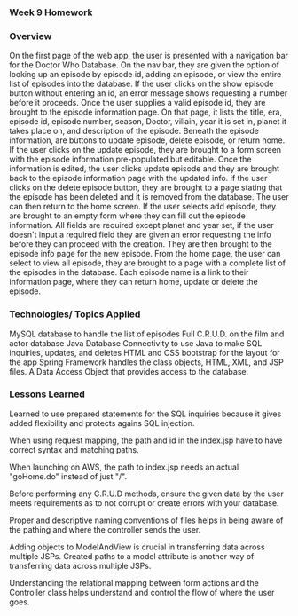 ### Week 9 Homework

### Overview

On the first page of the web app, the user is presented with a navigation bar for the Doctor Who Database. On the nav bar, they are given the option of looking up an episode by episode id, adding an episode, or view the entire list of episodes into the database. If the user clicks on the show episode button without entering an id, an error message shows requesting a number before it proceeds. Once the user supplies a valid episode id, they are brought to the episode information page. On that page, it lists the title, era, episode id, episode number, season, Doctor, villain, year it is set in, planet it takes place on, and description of the episode. Beneath the episode information, are buttons to update episode, delete episode, or return home. If the user clicks on the update episode, they are brought to a form screen with the episode information pre-populated but editable. Once the information is edited, the user clicks update episode and they are brought back to the episode information page with the updated info. If the user clicks on the delete episode button, they are brought to a page stating that the episode has been deleted and it is removed from the database. The user can then return to the home screen. If the user selects add episode, they are brought to an empty form where they can fill out the episode information. All fields are required except planet and year set, if the user doesn't input a required field they are given an error requesting the info before they can proceed with the creation. They are then brought to the episode info page for the new episode. From the home page, the user can select to view all episode, they are brought to a page with a complete list of the episodes in the database. Each episode name is a link to their information page, where they can return home, update or delete the episode.


### Technologies/ Topics Applied

MySQL database to handle the list of episodes
Full C.R.U.D. on the film and actor database
Java Database Connectivity to use Java to make SQL inquiries, updates, and deletes
HTML and CSS bootstrap for the layout for the app
Spring Framework handles the class objects, HTML, XML, and JSP files.
A Data Access Object that provides access to the database.

### Lessons Learned

Learned to use prepared statements for the SQL inquiries because it gives added flexibility and protects agains SQL injection.

When using request mapping, the path and id in the index.jsp have to have correct syntax and matching paths.

When launching on AWS, the path to index.jsp needs an actual "goHome.do" instead of just "/".

Before performing any C.R.U.D methods, ensure the given data by the user meets requirements as to not corrupt or create errors with your database.

Proper and descriptive naming conventions of files helps in being aware of the pathing and where the controller sends the user.

Adding objects to ModelAndView is crucial in transferring data across multiple JSPs. Created paths to a model attribute is another way of transferring data across multiple JSPs.

Understanding the relational mapping between form actions and the Controller class helps understand and control the flow of where the user goes.
